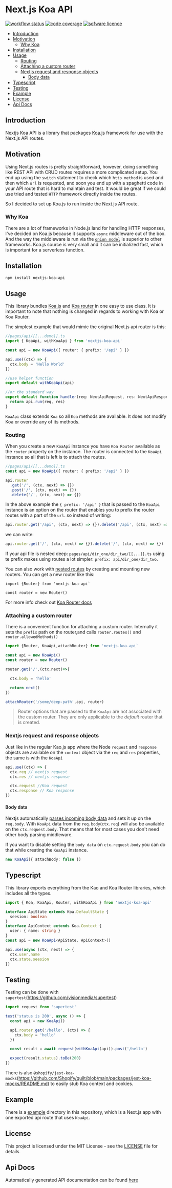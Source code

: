 # Next.js Koa API

<a href="https://img.shields.io/github/workflow/status/ivandotv/nextjs-koa-api/Test"><img src="https://img.shields.io/github/workflow/status/ivandotv/nextjs-koa-api/Test" alt="workflow status"></a>
<a href="https://app.codecov.io/gh/ivandotv/nextjs-koa-api"><img src="https://img.shields.io/codecov/c/gh/ivandotv/nextjs-koa-api" alt="code coverage"></a>
<a href="https://github.com/ivandotv/nextjs-koa-api/blob/main/LICENSE"><img src="https://img.shields.io/github/license/ivandotv/nextjs-koa-api" alt="sofware licence"></a>

<!-- toc -->

- [Introduction](#introduction)
- [Motivation](#motivation)
  - [Why Koa](#why-koa)
- [Installation](#installation)
- [Usage](#usage)
  - [Routing](#routing)
  - [Attaching a custom router](#attaching-a-custom-router)
  - [Nextjs request and response objects](#nextjs-request-and-response-objects)
    - [Body data](#body-data)
- [Typescript](#typescript)
- [Testing](#testing)
- [Example](#example)
- [License](#license)
- [Api Docs](#api-docs)

<!-- tocstop -->

## Introduction

Nextjs Koa API is a library that packages [Koa.js](https://github.com/koajs/koa) framework for use with the Next.js API routes.

## Motivation

Using Next.js routes is pretty straightforward, however, doing something like REST API with CRUD routes requires a more complicated setup. You end up using the `switch` statement to check which `http method` is used and then which `url` is requested, and soon you end up with a spaghetti code in your API route that is hard to maintain and test. It would be great if we could use tried and tested `HTTP` framework directly inside the routes.

So I decided to set up Koa.js to run inside the Next.js API route.

### Why Koa

There are a lot of frameworks in Node.js land for handling HTTP responses, I've decided on Koa.js because it supports `async` middleware out of the box. And the way the middleware is run via the [`onion model`](https://itnext.io/how-koa-middleware-works-f4386b5573c) is superior to other frameworks.
Koa.js source is very small and it can be initialized fast, which is important for a serverless function.

## Installation

```sh
npm install nextjs-koa-api
```

## Usage

This library bundles [Koa.js](https://github.com/koajs/koa) and [Koa router](https://github.com/koajs/router) in one easy to use class. It is important to note that nothing is changed in regards to working with Koa or Koa Router.

The simplest example that would mimic the original Next.js api router is this:

```ts
//pages/api/[[...demo]].ts
import { KoaApi, withKoaApi } from 'nextjs-koa-api'

const api = new KoaApi({ router: { prefix: '/api' } })

api.use((ctx) => {
  ctx.body = 'Hello World'
})

//use helper function
export default withKoaApi(api)

//or the standard way
export default function handler(req: NextApiRequest, res: NextApiResponse) {
  return api.run(req, res)
}
```

`KoaApi` class extends `Koa` so all `Koa` methods are available. It does not modify Koa or override any of its methods.

### Routing

When you create a new `KoaApi` instance you have `Koa Router` available as the `router` property on the instance. The router is connected to the `KoaApi` instance so all that is left is to attach the routes.

```ts
//pages/api/[[...demo]].ts
const api = new KoaApi({ router: { prefix: '/api' } })

api.router
  .get('/', (ctx, next) => {})
  .post('/', (ctx, next) => {})
  .delete('/', (ctx, next) => {})
```

In the above example the `{ prefix: '/api' }` that is passed to the `KoaApi` instance is an option on the router that enables you to prefix
the router routes with a part of the `url`.
so instead of writing:

```ts
api.router.get('/api', (ctx, next) => {}).delete('/api', (ctx, next) => {})
```

we can write:

```ts
api.router.get('/', (ctx, next) => {}).delete('/', (ctx, next) => {})
```

If your api file is nested deep: `pages/api/dir_one/dir_two/[[...]].ts`
using te prefix makes using routes a lot simpler: `prefix: api/dir_one/dir_two`.

You can also work with [nested routes](https://github.com/koajs/router/blob/master/API.md#nested-routers) by creating and mounting new routers.
You can get a new router like this:

```
import {Router} from 'nextjs-koa-api`

const router = new Router()
```

For more info check out [Koa Router docs](https://github.com/koajs/router/blob/master/API.md#nested-routers)

### Attaching a custom router

There is a convenient function for attaching a custom router. Internally it sets the `prefix` path on the router,and calls `router.routes()` and `router.allowedMethods()`

```ts
import {Router, KoaApi,attachRouter} from 'nextjs-koa-api`

const api = new KoaApi()
const router = new Router()

router.get('/',(ctx,next)=>{

  ctx.body = 'hello'

  return next()
})

attachRouter('/some/deep-path',api, router)

```

> Router options that are passed to the `KoaApi` are not associated with the custom router. They are only
> applicable to the _default_ router that is created.

### Nextjs request and response objects

Just like in the regular Kao.js app where the Node `request` and `response` objects are available on the `context` object via the `req` and `res` properties, the same is with the `KoaApi`

```ts
api.use((ctx) => {
  ctx.req // nextjs request
  ctx.res // nextjs response

  ctx.request //Koa request
  ctx.response // Koa response
})
```

#### Body data

Nextjs automatically [parses incoming body data](https://nextjs.org/docs/api-routes/api-middlewares) and sets it up on the `req.body`. With `KoaApi` data from the `req.body`(`ctx.req`) will also be available on the `ctx.request.body`. That means that for most cases you don't need other body parsing middleware.

If you want to disable setting the `body data` on `ctx.request.body` you can do that while creating the `KoaApi` instance.

```ts
new KoaApi({ attachBody: false })
```

## Typescript

This library exports everything from the Kao and Koa Router libraries, which includes all the types.

```ts
import { Koa, KoaApi, Router, withKoaApi } from 'nextjs-koa-api'

interface ApiState extends Koa.DefaultState {
  seesion: boolean
}
interface ApiContext extends Koa.Context {
  user: { name: string }
}
const api = new KoaApi<ApiState, ApiContext>()

api.use(async (ctx, next) => {
  ctx.user.name
  ctx.state.seesion
})
```

## Testing

Testing can be done with `supertest`(https://github.com/visionmedia/supertest)

```ts
import request from 'supertest'

test('status is 200', async () => {
  const api = new KoaApi()

  api.router.get('/hello', (ctx) => {
    ctx.body = 'hello'
  })

  const result = await request(withKoaApi(api)).post('/hello')

  expect(result.status).toBe(200)
})
```

There is also `@shopify/jest-koa-mocks`(https://github.com/Shopify/quilt/blob/main/packages/jest-koa-mocks/README.md) to easily stub Koa context and cookies.

## Example

There is a [example](./example/) directory in this repository, which is a Next.js app with one exported api route that uses `KoaApi`.

## License

This project is licensed under the MIT License - see the [LICENSE](LICENSE) file for details

## Api Docs

Automatically generated API documentation can be found [here](./lib//koa-api/docs/api/README.md)
